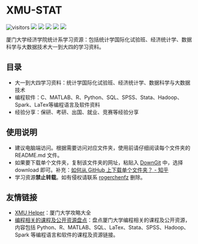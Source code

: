 # XMU-STAT

![visitors](https://visitor-badge.glitch.me/badge?page_id=rogerchenfz/XMU-STAT)
[![](https://img.shields.io/github/watchers/rogerchenfz/XMU-STAT.svg?style=flat)](https://github.com/rogerchenfz/XMU-STAT/watchers)
[![](https://img.shields.io/github/stars/rogerchenfz/XMU-STAT.svg?style=flat)](https://github.com/rogerchenfz/XMU-STAT/stargazers)
[![](https://img.shields.io/github/forks/rogerchenfz/XMU-STAT.svg?style=flat)](https://github.com/rogerchenfz/XMU-STAT/network/members)
![](https://img.shields.io/github/repo-size/rogerchenfz/XMU-STAT.svg?style=flat)
![](https://img.shields.io/github/last-commit/rogerchenfz/XMU-STAT.svg?style=flat)

厦门大学经济学院统计系学习资源：包括统计学国际化试验班、经济统计学、数据科学与大数据技术大一到大四的学习资料。

## 目录

- 大一到大四学习资料：统计学国际化试验班、经济统计学、数据科学与大数据技术
- 编程软件：C、MATLAB、R、Python、SQL、SPSS、Stata、Hadoop、Spark、LaTex等编程语言及软件资料
- 经验分享：保研、考研、出国、就业、竞赛等经验分享

## 使用说明
- 建议电脑端访问。根据需要访问对应文件夹，使用前请仔细阅读每个文件夹的 README.md 文件。
- 如果要下载单个文件夹，复制该文件夹的网址，粘贴入 [DownGit](https://minhaskamal.github.io/DownGit/#/home) 中，选择 download 即可。补充：[如何从 GitHub 上下载单个文件夹？ - 知乎](https://www.zhihu.com/question/25369412)
- 学习资源**禁止转载**。如有侵权请联系 [rogerchenfz](https://github.com/rogerchenfz/) 删除。

## 友情链接
- [XMU Helper](https://github.com/rogerchenfz/XMU-Helper)：厦门大学攻略大全
- [编程相关的课程及公开资源盘点](https://zhuanlan.zhihu.com/p/296928345)：盘点厦门大学编程相关的课程及公开资源，内容包括 Python、R、MATLAB、SQL、LaTex、Stata、SPSS、Hadoop、Spark 等编程语言和软件的课程及资源链接。
